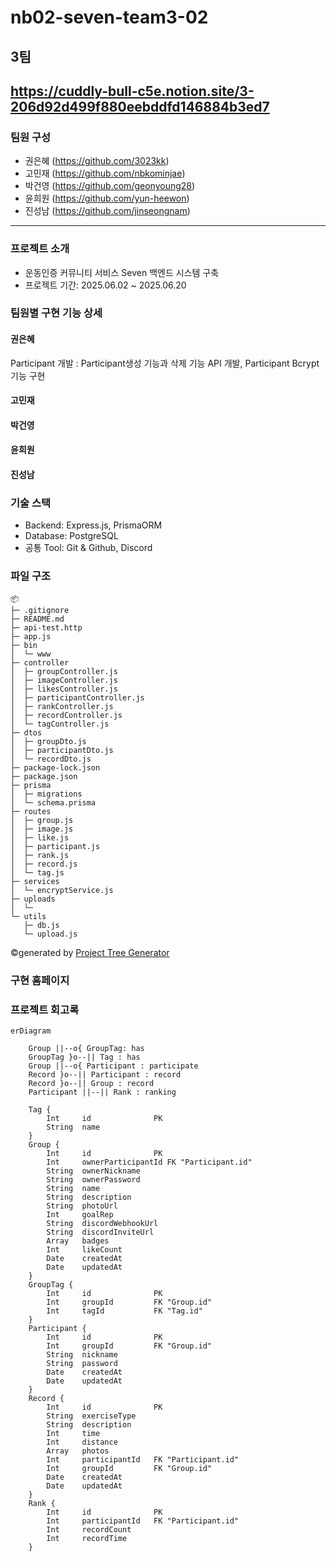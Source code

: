 # nb02-seven-team3-02

## 3팀
https://cuddly-bull-c5e.notion.site/3-206d92d499f880eebddfd146884b3ed7
---

### 팀원 구성
- 권은혜 (https://github.com/3023kk)
- 고민재 (https://github.com/nbkominjae)
- 박건영 (https://github.com/geonyoung28)
- 윤희원 (https://github.com/yun-heewon)
- 진성남 (https://github.com/jinseongnam)

---


### 프로젝트 소개
- 운동인증 커뮤니티 서비스 Seven 백엔드 시스템 구축
- 프로젝트 기간: 2025.06.02 ~ 2025.06.20

### 팀원별 구현 기능 상세
#### 권은혜
Participant 개발 : Participant생성 기능과 삭제 기능 API 개발, Participant Bcrypt 기능 구현
#### 고민재
#### 박건영
#### 윤희원
#### 진성남


### 기술 스택
- Backend: Express.js, PrismaORM
- Database: PostgreSQL
- 공통 Tool: Git & Github, Discord

### 파일 구조 
```
📦 
├─ .gitignore
├─ README.md
├─ api-test.http
├─ app.js
├─ bin
│  └─ www
├─ controller
│  ├─ groupController.js
│  ├─ imageController.js
│  ├─ likesController.js
│  ├─ participantController.js
│  ├─ rankController.js
│  ├─ recordController.js
│  └─ tagController.js
├─ dtos
│  ├─ groupDto.js
│  ├─ participantDto.js
│  └─ recordDto.js
├─ package-lock.json
├─ package.json
├─ prisma
│  ├─ migrations  
│  └─ schema.prisma
├─ routes
│  ├─ group.js
│  ├─ image.js
│  ├─ like.js
│  ├─ participant.js
│  ├─ rank.js
│  ├─ record.js
│  └─ tag.js
├─ services
│  └─ encryptService.js
├─ uploads
│  └─ 
└─ utils
   ├─ db.js
   └─ upload.js
```
©generated by [Project Tree Generator](https://woochanleee.github.io/project-tree-generator)

### 구현 홈페이지

### 프로젝트 회고록 

```mermaid
erDiagram

    Group ||--o{ GroupTag: has
    GroupTag }o--|| Tag : has
    Group ||--o{ Participant : participate
    Record }o--|| Participant : record
    Record }o--|| Group : record
    Participant ||--|| Rank : ranking

    Tag {
        Int     id              PK
        String  name
    }
    Group { 
        Int     id              PK
        Int     ownerParticipantId FK "Participant.id"
        String  ownerNickname
        String  ownerPassword
        String  name
        String  description
        String  photoUrl
        Int     goalRep
        String  discordWebhookUrl
        String  discordInviteUrl
        Array   badges
        Int     likeCount
        Date    createdAt
        Date    updatedAt
    }
    GroupTag {
        Int     id              PK
        Int     groupId         FK "Group.id"
        Int     tagId           FK "Tag.id"
    }
    Participant {
        Int     id              PK
        Int     groupId         FK "Group.id"
        String  nickname
        String  password
        Date    createdAt
        Date    updatedAt
    }
    Record {
        Int     id              PK
        String  exerciseType
        String  description
        Int     time
        Int     distance
        Array   photos
        Int     participantId   FK "Participant.id"
        Int     groupId         FK "Group.id"
        Date    createdAt
        Date    updatedAt
    }
    Rank {
        Int     id              PK
        Int     participantId   FK "Participant.id"
        Int     recordCount
        Int     recordTime
    }

  ```

